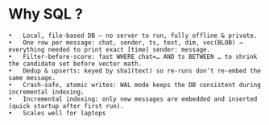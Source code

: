 # Why SQL ?

	•	Local, file-based DB — no server to run, fully offline & private.
	•	One row per message: chat, sender, ts, text, dim, vec(BLOB) → everything needed to print exact [time] sender: message.
	•	Filter-before-score: fast WHERE chat=… AND ts BETWEEN … to shrink the candidate set before vector math.
	•	Dedup & upserts: keyed by sha1(text) so re-runs don’t re-embed the same message.
	•	Crash-safe, atomic writes: WAL mode keeps the DB consistent during incremental indexing.
	•	Incremental indexing: only new messages are embedded and inserted (quick startup after first run).
	•	Scales well for laptops